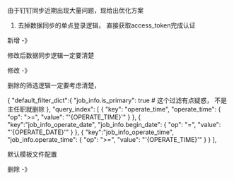 
由于钉钉同步近期出现大量问题，现给出优化方案


1. 去掉数据同步的单点登录逻辑， 直接获取access_token完成认证

新增 -》 


修改后数据同步逻辑一定要清楚

修改 -》


删除的筛选逻辑一定要考虑清楚， 

{
  "default_filter_dict":{
    "job_info.is_primary": true   # 这个过滤有点疑惑， 不是主任职就删除
  },
  "query_index": [
    {
      "key": "operate_time",
      "operate_time": {
        "op": ">=",
        "value": "'{OPERATE_TIME}'"
      }
    },
    {
      "key":"job_info_operate_date",
      "job_info.begin_date": {
        "op": "=",
        "value": "'{OPERATE_DATE}'"
      }
    },
    {
      "key":"job_info_operate_time",
      "job_info.operate_time": {
        "op": ">=",
        "value": "'{OPERATE_TIME}'"
      }
    }
  ],

默认模板文件配置

删除 -》 



